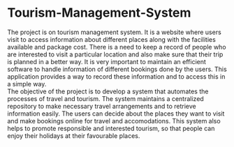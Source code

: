 # Tourism-Management-System
The project is on tourism management system. It is a website where users visit to access information about different places along with the facilities available and package cost. There is a need to keep a record of people who are interested to visit a particular location and also make sure that their trip is planned in a better way.  It is very important to maintain an efficient software to handle information of different bookings done by the users. This application provides a way to record these information and to access this in a simple way.
   <br>  The objective of the project is to develop a system that automates the processes of travel and tourism. The system maintains a centralized repository to make necessary travel arrangements and to retrieve information easily. The users can decide about the places they want to visit and make bookings online for travel and accomodations. This system also helps to promote responsible and interested tourism, so that people can enjoy their holidays at their favourable places.
     
